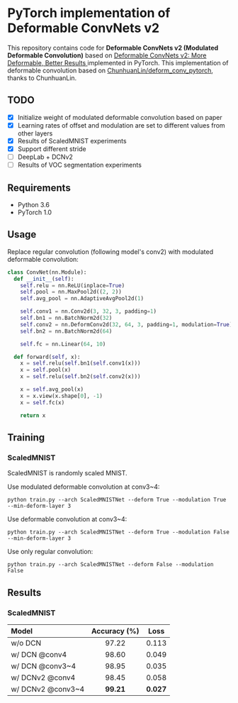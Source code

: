# PyTorch implementation of Deformable ConvNets v2
This repository contains code for **Deformable ConvNets v2 (Modulated Deformable Convolution)** based on [Deformable ConvNets v2: More Deformable, Better Results
](https://arxiv.org/abs/1811.11168) implemented in PyTorch. This implementation of deformable convolution based on [ChunhuanLin/deform_conv_pytorch](https://github.com/ChunhuanLin/deform_conv_pytorch), thanks to ChunhuanLin.

## TODO
 - [x] Initialize weight of modulated deformable convolution based on paper
 - [x] Learning rates of offset and modulation are set to different values from other layers
 - [x] Results of ScaledMNIST experiments
 - [x] Support different stride
 - [ ] DeepLab + DCNv2
 - [ ] Results of VOC segmentation experiments

## Requirements
- Python 3.6
- PyTorch 1.0

## Usage
Replace regular convolution (following model's conv2) with modulated deformable convolution:
```python
class ConvNet(nn.Module):
  def __init__(self):
    self.relu = nn.ReLU(inplace=True)
    self.pool = nn.MaxPool2d((2, 2))
    self.avg_pool = nn.AdaptiveAvgPool2d(1)

    self.conv1 = nn.Conv2d(3, 32, 3, padding=1)
    self.bn1 = nn.BatchNorm2d(32)
    self.conv2 = nn.DeformConv2d(32, 64, 3, padding=1, modulation=True)
    self.bn2 = nn.BatchNorm2d(64)

    self.fc = nn.Linear(64, 10)

  def forward(self, x):
    x = self.relu(self.bn1(self.conv1(x)))
    x = self.pool(x)
    x = self.relu(self.bn2(self.conv2(x)))

    x = self.avg_pool(x)
    x = x.view(x.shape[0], -1)
    x = self.fc(x)

    return x
```

## Training
### ScaledMNIST
ScaledMNIST is randomly scaled MNIST.

Use modulated deformable convolution at conv3~4:
```
python train.py --arch ScaledMNISTNet --deform True --modulation True --min-deform-layer 3
```
Use deformable convolution at conv3~4:
```
python train.py --arch ScaledMNISTNet --deform True --modulation False --min-deform-layer 3
```
Use only regular convolution:
```
python train.py --arch ScaledMNISTNet --deform False --modulation False
```

## Results
### ScaledMNIST
| Model                   |   Accuracy (%)    |   Loss   |
|:------------------------|:-----------------:|:--------:|
| w/o DCN                 |             97.22 |     0.113|
| w/  DCN @conv4          |             98.60 |     0.049|
| w/  DCN @conv3~4        |             98.95 |     0.035|
| w/  DCNv2 @conv4        |             98.45 |     0.058|
| w/  DCNv2 @conv3~4      |         **99.21** | **0.027**|

